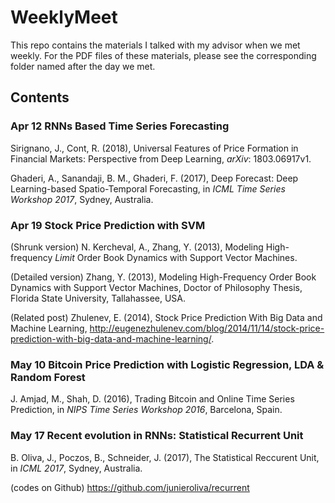 # WeeklyMeet
This repo contains the materials I talked with my advisor when we met weekly. For the PDF files of these materials, please see the corresponding folder named after the day we met. 

## Contents 
### Apr 12  RNNs Based Time Series Forecasting
Sirignano, J., Cont, R. (2018), Universal Features of Price Formation in Financial Markets: Perspective from Deep Learning, *arXiv*: 1803.06917v1. 

Ghaderi, A., Sanandaji, B. M., Ghaderi, F. (2017), Deep Forecast: Deep Learning-based Spatio-Temporal Forecasting, in *ICML Time Series Workshop 2017*, Sydney, Australia.  

### Apr 19  Stock Price Prediction with SVM
(Shrunk version) N. Kercheval, A., Zhang, Y. (2013), Modeling High-frequency *Limit* Order Book Dynamics with Support Vector Machines. 

(Detailed version) Zhang, Y. (2013), Modeling High-Frequency Order Book Dynamics with Support Vector Machines, Doctor of Philosophy Thesis, Florida State University, Tallahassee, USA. 

(Related post) Zhulenev, E. (2014), Stock Price Prediction With Big Data and Machine Learning, http://eugenezhulenev.com/blog/2014/11/14/stock-price-prediction-with-big-data-and-machine-learning/. 

### May 10  Bitcoin Price Prediction with Logistic Regression, LDA & Random Forest
J. Amjad, M., Shah, D. (2016), Trading Bitcoin and Online Time Series Prediction, in *NIPS Time Series Workshop 2016*, Barcelona, Spain.  

### May 17  Recent evolution in RNNs: Statistical Recurrent Unit
B. Oliva, J., Poczos, B., Schneider, J. (2017), The Statistical Reccurent Unit, in *ICML 2017*, Sydney, Australia. 

(codes on Github) https://github.com/junieroliva/recurrent
